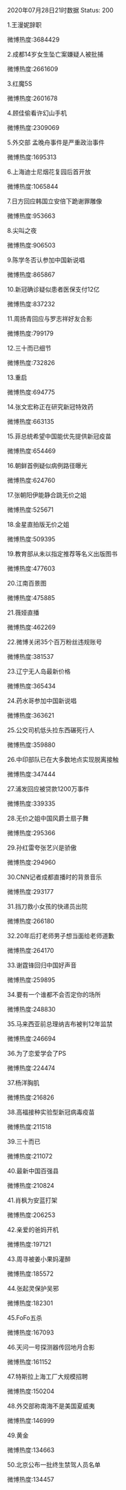 2020年07月28日21时数据
Status: 200

1.王漫妮辞职

微博热度:3684429

2.成都14岁女生坠亡案嫌疑人被批捕

微博热度:2661609

3.红魔5S

微博热度:2601678

4.顾佳偷看许幻山手机

微博热度:2309069

5.外交部 孟晚舟事件是严重政治事件

微博热度:1695313

6.上海迪士尼烟花复园后首开放

微博热度:1065844

7.日方回应韩国立安倍下跪谢罪雕像

微博热度:953663

8.尖叫之夜

微博热度:906503

9.陈学冬否认参加中国新说唱

微博热度:865867

10.新冠确诊疑似患者医保支付12亿

微博热度:837232

11.周扬青回应与罗志祥好友合影

微博热度:799179

12.三十而已细节

微博热度:732826

13.重启

微博热度:694775

14.张文宏称正在研究新冠特效药

微博热度:663135

15.菲总统希望中国能优先提供新冠疫苗

微博热度:654469

16.朝鲜首例疑似病例路径曝光

微博热度:624760

17.张朝阳伊能静合跳无价之姐

微博热度:525671

18.金星直拍版无价之姐

微博热度:509395

19.教育部从未以指定推荐等名义出版图书

微博热度:477603

20.江南百景图

微博热度:475885

21.薇娅直播

微博热度:462269

22.微博关闭35个百万粉丝违规账号

微博热度:381537

23.辽宁无人岛最新价格

微博热度:365434

24.药水哥参加中国新说唱

微博热度:363621

25.公交司机低头捡东西碾死行人

微博热度:359880

26.中印部队已在大多数地点实现脱离接触

微博热度:347444

27.浦发回应被贷款1200万事件

微博热度:339335

28.无价之姐中国风爵士扇子舞

微博热度:295366

29.孙红雷夸张艺兴是骄傲

微博热度:294960

30.CNN记者成都直播时的背景音乐

微博热度:293177

31.挡刀救小女孩的快递员出院

微博热度:266180

32.20年后打老师男子想当面给老师道歉

微博热度:264170

33.谢霆锋回归中国好声音

微博热度:259895

34.要有一个谁都不会否定你的场所

微博热度:248830

35.马来西亚前总理纳吉布被判12年监禁

微博热度:246694

36.为了恋爱学会了PS

微博热度:224474

37.杨洋胸肌

微博热度:216826

38.高福接种实验型新冠病毒疫苗

微博热度:211518

39.三十而已

微博热度:211072

40.最新中国百强县

微博热度:210824

41.肖枫为安蓝打架

微博热度:206253

42.亲爱的爸妈开机

微博热度:197121

43.周寻被姜小果妈灌醉

微博热度:185572

44.张起灵保护吴邪

微博热度:182301

45.FoFo五杀

微博热度:167093

46.天问一号探测器传回地月合影

微博热度:161152

47.特斯拉上海工厂大规模招聘

微博热度:150204

48.外交部称南海不是美国夏威夷

微博热度:146999

49.黄金

微博热度:134663

50.北京公布一批终生禁驾人员名单

微博热度:134457

